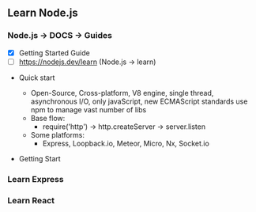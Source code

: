 ## Learn Node.js
### Node.js -> DOCS -> Guides
- [x] Getting Started Guide
- [ ] https://nodejs.dev/learn (Node.js -> learn)
- Quick start
  - Open-Source, Cross-platform, V8 engine, single thread, asynchronous I/O, only javaScript, new ECMAScript standards use npm to manage vast number of libs
  - Base flow:
    - require('http') -> http.createServer -> server.listen
  - Some platforms:
    - Express, Loopback.io, Meteor, Micro, Nx, Socket.io

- Getting Start

### Learn Express

### Learn React
